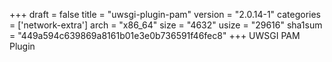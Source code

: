 +++
draft = false
title = "uwsgi-plugin-pam"
version = "2.0.14-1"
categories = ['network-extra']
arch = "x86_64"
size = "4632"
usize = "29616"
sha1sum = "449a594c639869a8161b01e3e0b736591f46fec8"
+++
UWSGI PAM Plugin